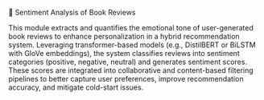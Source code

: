 🧠 Sentiment Analysis of Book Reviews

This module extracts and quantifies the emotional tone of user-generated book reviews to enhance personalization in a hybrid recommendation system. Leveraging transformer-based models (e.g., DistilBERT or BiLSTM with GloVe embeddings), the system classifies reviews into sentiment categories (positive, negative, neutral) and generates sentiment scores. These scores are integrated into collaborative and content-based filtering pipelines to better capture user preferences, improve recommendation accuracy, and mitigate cold-start issues.
